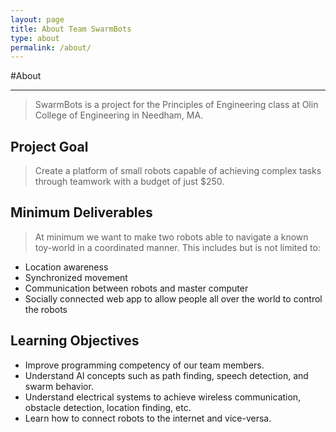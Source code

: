 ```yaml
---
layout: page
title: About Team SwarmBots
type: about
permalink: /about/
---
```


#About
- - -

> SwarmBots is a project for the Principles of Engineering class at Olin College of Engineering in Needham, MA. 

## Project Goal
> Create a platform of small robots capable of achieving complex tasks through teamwork with a budget of just $250.

## Minimum Deliverables
> At minimum we want to make two robots able to navigate a known toy-world in a coordinated manner. This includes but is not limited to:
* Location awareness
* Synchronized movement
* Communication between robots and master computer
* Socially connected web app to allow people all over the world to control the robots

## Learning Objectives
* Improve programming competency of our team members.
* Understand AI concepts such as path finding, speech detection, and swarm behavior.
* Understand electrical systems to achieve wireless communication, obstacle detection, location finding, etc.
* Learn how to connect robots to the internet and vice-versa.
